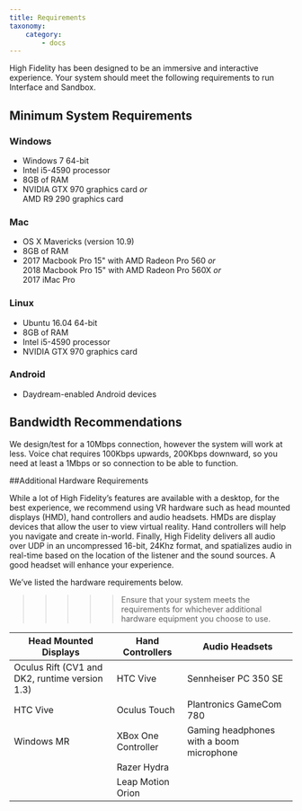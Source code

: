 ```yaml
---
title: Requirements
taxonomy:
    category:
        - docs
---
```



High Fidelity has been designed to be an immersive and interactive experience. Your system should meet the following requirements to run Interface and Sandbox.

## Minimum System Requirements

### Windows 
* Windows 7 64-bit
* Intel i5-4590 processor
* 8GB of RAM
* NVIDIA GTX 970 graphics card _or_  
AMD R9 290 graphics card

### Mac 
* OS X Mavericks (version 10.9)
* 8GB of RAM 
* 2017 Macbook Pro 15" with AMD Radeon Pro 560 _or_  
2018 Macbook Pro 15" with AMD Radeon Pro 560X _or_  
2017 iMac Pro

### Linux 
* Ubuntu 16.04 64-bit
* 8GB of RAM
* Intel i5-4590 processor
* NVIDIA GTX 970 graphics card

### Android
* Daydream-enabled Android devices

## Bandwidth Recommendations
We design/test for a 10Mbps connection, however the system will work at less.  Voice chat requires 100Kbps upwards, 200Kbps downward, so you need at least a 1Mbps or so connection to be able to function.

##Additional Hardware Requirements

While a lot of High Fidelity’s features are available with a desktop, for the best experience, we recommend using VR hardware such as head mounted displays (HMD), hand controllers and audio headsets.  HMDs are display devices that allow the user to view virtual reality. Hand controllers will help you navigate and create in-world. Finally, High Fidelity delivers all audio over UDP in an uncompressed 16-bit, 24Khz format, and spatializes audio in real-time based on the location of the listener and the sound sources. A good headset will enhance your experience. 

We’ve listed the hardware requirements below. 

>>>>>Ensure that your system meets the requirements for whichever additional hardware equipment you choose to use. 

| Head Mounted Displays                    | Hand Controllers    | Audio Headsets                           |
| ---------------------------------------- | ------------------- | ---------------------------------------- |
| Oculus Rift (CV1 and DK2, runtime version 1.3) | HTC Vive            | Sennheiser PC 350 SE                     |
| HTC Vive                                 | Oculus Touch        | Plantronics GameCom 780                  |
| Windows MR    | XBox One Controller | Gaming headphones with a boom microphone |
|                                          | Razer Hydra         |                                          |
|                                          | Leap Motion Orion   |                                          |
